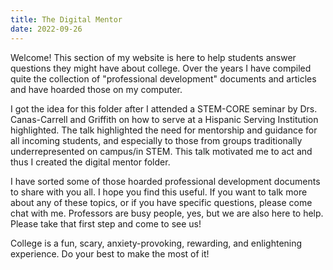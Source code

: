 ```yaml
---
title: The Digital Mentor
date: 2022-09-26
---
```

Welcome! This section of my website is here to help students answer questions they might have about college. Over the years I have compiled quite the collection of "professional development" documents and articles and have hoarded those on my computer.

I got the idea for this folder after I attended a STEM-CORE seminar by Drs. Canas-Carrell and Griffith on how to serve at a Hispanic Serving Institution highlighted. The talk highlighted the need for mentorship and guidance for all incoming students, and especially to those from groups traditionally underrepresented on campus/in STEM. This talk motivated me to act and thus I created the digital mentor folder.

I have sorted some of those hoarded professional development documents to share with you all. I hope you find this useful.
If you want to talk more about any of these topics, or if you have specific questions, please come chat with me. Professors are busy people, yes, but we are also here to help. Please take that first step and come to see us!

College is a fun, scary, anxiety-provoking, rewarding, and enlightening experience. Do your best to make the most of it!

<!--more-->
